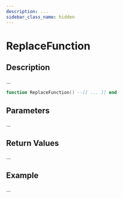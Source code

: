 ```yaml
---
description: ...
sidebar_class_name: hidden
---
```


# ReplaceFunction

## Description

...

```lua
function ReplaceFunction() --[[ ... ]] end
```

## Parameters

...

## Return Values

...

## Example

...

